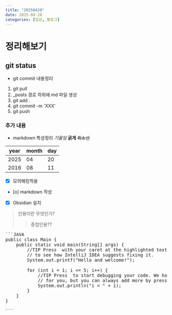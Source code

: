 ```yaml
---
title: "20250420"
date: 2025-04-20
categories: [일상, 블로그]
---
```


# 정리해보기
## git status
- git commit 내용정리
1. git pull
2. _posts 경로 하위에 md 파일 생성
3. git add .
4. git commit -m 'XXX' 
5. git push

### 추가 내용

- markdown 특성정리
*기울임*  **굵게** ~~취소선~~

|year|month|day|
|----|-----|---|
|2025|04|20|
|2016|08|11

- [x] 모의해킹적용
- [o] markdown 작성
- [x] Obsidian 설치

> 인용이란 무엇인가?
>> 중첩인용??

<pre>
```JAVA
public class Main {
    public static void main(String[] args) {
        //TIP Press <shortcut actionId="ShowIntentionActions"/> with your caret at the highlighted text
        // to see how IntelliJ IDEA suggests fixing it.
        System.out.printf("Hello and welcome!");

        for (int i = 1; i <= 5; i++) {
            //TIP Press <shortcut actionId="Debug"/> to start debugging your code. We have set one <icon src="AllIcons.Debugger.Db_set_breakpoint"/> breakpoint
            // for you, but you can always add more by pressing <shortcut actionId="ToggleLineBreakpoint"/>.
            System.out.println("i = " + i);
        }
    }
}

```
</pre>

